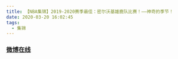 ```yaml
---
title: 【NBA集锦】2019-2020赛季最佳：密尔沃基雄鹿队比赛！——神奇的季节！
date: 2020-03-20 16:02:45
tags:
  - 集锦
---
```


### <a href="https://www.weibo.com/tv/v/IzskYk8H1?fid=1034:4484496331046960" target="_blank">微博在线</a>

